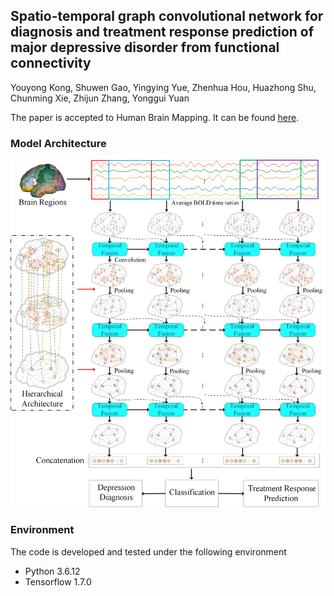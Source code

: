 ##  Spatio-temporal graph convolutional network for diagnosis and treatment response prediction of major depressive disorder from functional connectivity

Youyong Kong, Shuwen Gao, Yingying Yue, Zhenhua Hou, Huazhong Shu, Chunming Xie, Zhijun Zhang, Yonggui Yuan

The paper is accepted to Human Brain Mapping. It can be found [here](https://onlinelibrary.wiley.com/doi/10.1002/hbm.25529).

###  Model Architecture

![avatar](/Figure/Model.png)

### Environment

The code is developed and tested under the following environment

- Python 3.6.12
- Tensorflow 1.7.0